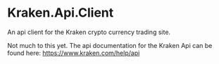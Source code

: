 # Kraken.Api.Client
An api client for the Kraken crypto currency trading site.

Not much to this yet. The api documentation for the Kraken Api can be found here: https://www.kraken.com/help/api

